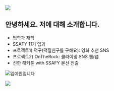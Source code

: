 <img src="https://capsule-render.vercel.app/api?type=waving&color=f182a2&width=400&height=200&section=header" />

## 안녕하세요. 저에 대해 소개합니다.
- 법학과 재학
- SSAFY 11기 입과
- 프로젝트1) 덕구(덕질친구를 구해요): 영화 추천 SNS
- 프로젝트2) OnTheRock: 클라이밍 SNS 웹/앱
- 신한 해커톤 with SSAFY 본선 진출

![임예원입니다](https://github.com/user-attachments/assets/3a0079b4-c1f5-4bcc-be5e-b227295e2759)

<img src="https://capsule-render.vercel.app/api?type=waving&color=f182a2&width=400&height=200&section=footer" />
